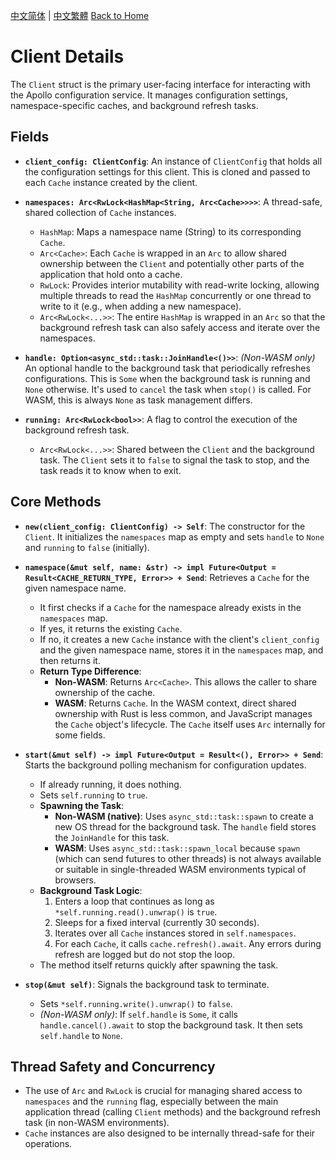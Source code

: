 [中文简体](../zh-CN/Design-Client.md) | [中文繁體](../zh-TW/Design-Client.md)
[Back to Home](Home.md)

# Client Details

The `Client` struct is the primary user-facing interface for interacting with the Apollo configuration service. It manages configuration settings, namespace-specific caches, and background refresh tasks.

## Fields

-   **`client_config: ClientConfig`**:
    An instance of `ClientConfig` that holds all the configuration settings for this client. This is cloned and passed to each `Cache` instance created by the client.

-   **`namespaces: Arc<RwLock<HashMap<String, Arc<Cache>>>>`**:
    A thread-safe, shared collection of `Cache` instances.
    -   `HashMap`: Maps a namespace name (String) to its corresponding `Cache`.
    -   `Arc<Cache>`: Each `Cache` is wrapped in an `Arc` to allow shared ownership between the `Client` and potentially other parts of the application that hold onto a cache.
    -   `RwLock`: Provides interior mutability with read-write locking, allowing multiple threads to read the `HashMap` concurrently or one thread to write to it (e.g., when adding a new namespace).
    -   `Arc<RwLock<...>>`: The entire `HashMap` is wrapped in an `Arc` so that the background refresh task can also safely access and iterate over the namespaces.

-   **`handle: Option<async_std::task::JoinHandle<()>>`**:
    *(Non-WASM only)* An optional handle to the background task that periodically refreshes configurations. This is `Some` when the background task is running and `None` otherwise. It's used to `cancel` the task when `stop()` is called. For WASM, this is always `None` as task management differs.

-   **`running: Arc<RwLock<bool>>`**:
    A flag to control the execution of the background refresh task.
    -   `Arc<RwLock<...>>`: Shared between the `Client` and the background task. The `Client` sets it to `false` to signal the task to stop, and the task reads it to know when to exit.

## Core Methods

-   **`new(client_config: ClientConfig) -> Self`**:
    The constructor for the `Client`. It initializes the `namespaces` map as empty and sets `handle` to `None` and `running` to `false` (initially).

-   **`namespace(&mut self, name: &str) -> impl Future<Output = Result<CACHE_RETURN_TYPE, Error>> + Send`**:
    Retrieves a `Cache` for the given namespace name.
    -   It first checks if a `Cache` for the namespace already exists in the `namespaces` map.
    -   If yes, it returns the existing `Cache`.
    -   If no, it creates a new `Cache` instance with the client's `client_config` and the given namespace name, stores it in the `namespaces` map, and then returns it.
    -   **Return Type Difference**:
        -   **Non-WASM**: Returns `Arc<Cache>`. This allows the caller to share ownership of the cache.
        -   **WASM**: Returns `Cache`. In the WASM context, direct shared ownership with Rust is less common, and JavaScript manages the `Cache` object's lifecycle. The `Cache` itself uses `Arc` internally for some fields.

-   **`start(&mut self) -> impl Future<Output = Result<(), Error>> + Send`**:
    Starts the background polling mechanism for configuration updates.
    -   If already running, it does nothing.
    -   Sets `self.running` to `true`.
    -   **Spawning the Task**:
        -   **Non-WASM (native)**: Uses `async_std::task::spawn` to create a new OS thread for the background task. The `handle` field stores the `JoinHandle` for this task.
        -   **WASM**: Uses `async_std::task::spawn_local` because `spawn` (which can send futures to other threads) is not always available or suitable in single-threaded WASM environments typical of browsers.
    -   **Background Task Logic**:
        1.  Enters a loop that continues as long as `*self.running.read().unwrap()` is `true`.
        2.  Sleeps for a fixed interval (currently 30 seconds).
        3.  Iterates over all `Cache` instances stored in `self.namespaces`.
        4.  For each `Cache`, it calls `cache.refresh().await`. Any errors during refresh are logged but do not stop the loop.
    -   The method itself returns quickly after spawning the task.

-   **`stop(&mut self)`**:
    Signals the background task to terminate.
    -   Sets `*self.running.write().unwrap()` to `false`.
    -   *(Non-WASM only)*: If `self.handle` is `Some`, it calls `handle.cancel().await` to stop the background task. It then sets `self.handle` to `None`.

## Thread Safety and Concurrency

-   The use of `Arc` and `RwLock` is crucial for managing shared access to `namespaces` and the `running` flag, especially between the main application thread (calling `Client` methods) and the background refresh task (in non-WASM environments).
-   `Cache` instances are also designed to be internally thread-safe for their operations.
